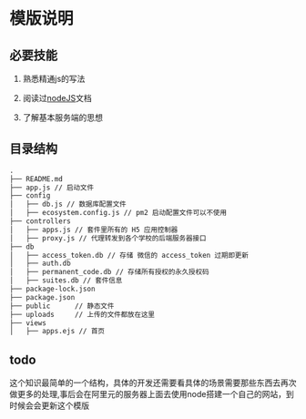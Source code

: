 # 模版说明

## 必要技能

1. 熟悉精通js的写法

2. 阅读过[nodeJS](https://nodejs.org/en/docs/)文档

3. 了解基本服务端的思想

## 目录结构

```md
.
├── README.md
├── app.js // 启动文件
├── config
│   ├── db.js // 数据库配置文件
│   ├── ecosystem.config.js // pm2 启动配置文件可以不使用
├── controllers
│   ├── apps.js // 套件里所有的 H5 应用控制器
│   ├── proxy.js // 代理转发到各个学校的后端服务器接口
├── db
│   ├── access_token.db // 存储 微信的 access_token 过期即更新
│   ├── auth.db
│   ├── permanent_code.db // 存储所有授权的永久授权码
│   ├── suites.db // 套件信息
├── package-lock.json
├── package.json
├── public      // 静态文件
├── uploads     // 上传的文件都放在这里
├── views
│   ├── apps.ejs // 首页
```

## todo

这个知识最简单的一个结构，具体的开发还需要看具体的场景需要那些东西去再次做更多的处理,事后会在阿里元的服务器上面去使用node搭建一个自己的网站，到时候会会更新这个模版
